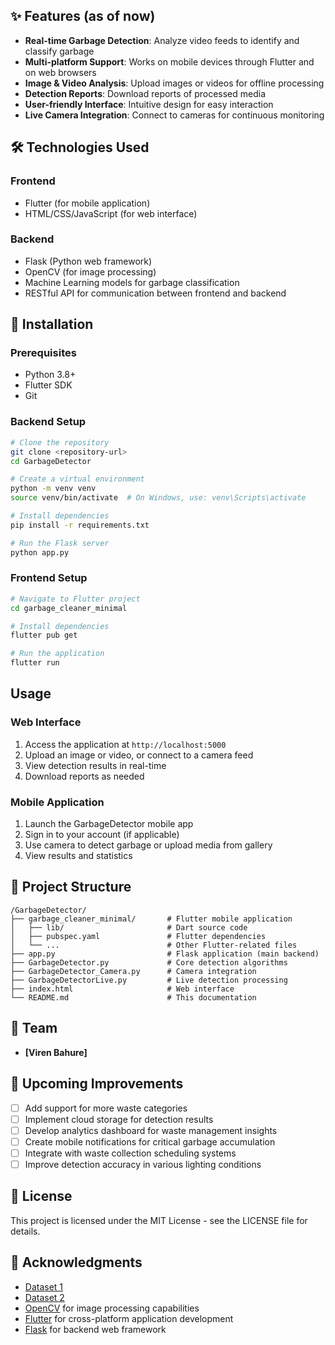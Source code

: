 ## ✨ Features (as of now)

- **Real-time Garbage Detection**: Analyze video feeds to identify and classify garbage
- **Multi-platform Support**: Works on mobile devices through Flutter and on web browsers
- **Image & Video Analysis**: Upload images or videos for offline processing
- **Detection Reports**: Download reports of processed media
- **User-friendly Interface**: Intuitive design for easy interaction
- **Live Camera Integration**: Connect to cameras for continuous monitoring

## 🛠️ Technologies Used

### Frontend
- Flutter (for mobile application)
- HTML/CSS/JavaScript (for web interface)

### Backend
- Flask (Python web framework)
- OpenCV (for image processing)
- Machine Learning models for garbage classification
- RESTful API for communication between frontend and backend

## 🚀 Installation

### Prerequisites
- Python 3.8+
- Flutter SDK
- Git

### Backend Setup
```bash
# Clone the repository
git clone <repository-url>
cd GarbageDetector

# Create a virtual environment
python -m venv venv
source venv/bin/activate  # On Windows, use: venv\Scripts\activate

# Install dependencies
pip install -r requirements.txt

# Run the Flask server
python app.py
```

### Frontend Setup
```bash
# Navigate to Flutter project
cd garbage_cleaner_minimal

# Install dependencies
flutter pub get

# Run the application
flutter run
```

##  Usage

### Web Interface
1. Access the application at `http://localhost:5000`
2. Upload an image or video, or connect to a camera feed
3. View detection results in real-time
4. Download reports as needed

### Mobile Application
1. Launch the GarbageDetector mobile app
2. Sign in to your account (if applicable)
3. Use camera to detect garbage or upload media from gallery
4. View results and statistics

## 📁 Project Structure

```
/GarbageDetector/
├── garbage_cleaner_minimal/       # Flutter mobile application
│   ├── lib/                       # Dart source code
│   ├── pubspec.yaml               # Flutter dependencies
│   └── ...                        # Other Flutter-related files
├── app.py                         # Flask application (main backend)
├── GarbageDetector.py             # Core detection algorithms
├── GarbageDetector_Camera.py      # Camera integration
├── GarbageDetectorLive.py         # Live detection processing
├── index.html                     # Web interface
└── README.md                      # This documentation
```

## 👥 Team

- **[Viren Bahure]** 

## 🔮 Upcoming Improvements

- [ ] Add support for more waste categories
- [ ] Implement cloud storage for detection results
- [ ] Develop analytics dashboard for waste management insights
- [ ] Create mobile notifications for critical garbage accumulation
- [ ] Integrate with waste collection scheduling systems
- [ ] Improve detection accuracy in various lighting conditions

## 📄 License

This project is licensed under the MIT License - see the LICENSE file for details.

## 🙏 Acknowledgments

- [Dataset 1](https://drive.google.com/drive/folders/18GFW52hDXwDYJP_EKIXR6R9F4UxZWUlU?usp=sharing)
- [Dataset 2](https://github.com/garythung/trashnet.git)
- [OpenCV](https://opencv.org/) for image processing capabilities
- [Flutter](https://flutter.dev/) for cross-platform application development
- [Flask](https://flask.palletsprojects.com/) for backend web framework 